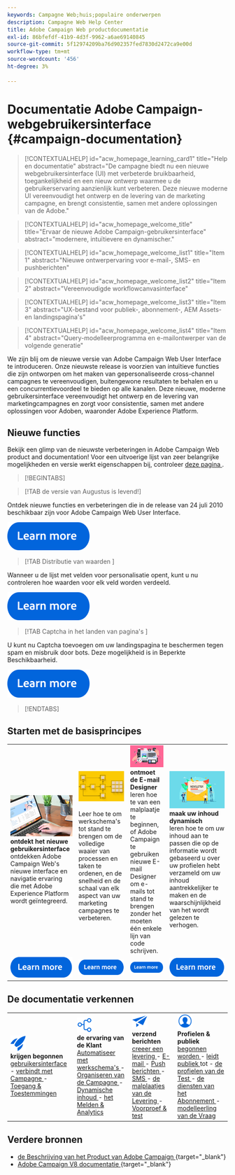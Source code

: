 ```yaml
---
keywords: Campagne Web;huis;populaire onderwerpen
description: Campagne Web Help Center
title: Adobe Campaign Web productdocumentatie
exl-id: 86bfefdf-41b9-4d3f-9962-a6ae69140845
source-git-commit: 5f12974209ba76d902357fed7830d2472ca9e00d
workflow-type: tm+mt
source-wordcount: '456'
ht-degree: 3%

---
```


# Documentatie Adobe Campaign-webgebruikersinterface {#campaign-documentation}

>[!CONTEXTUALHELP]
>id="acw_homepage_learning_card1"
>title="Help en documentatie"
>abstract="De campagne biedt nu een nieuwe webgebruikersinterface (UI) met verbeterde bruikbaarheid, toegankelijkheid en een nieuw ontwerp waarmee u de gebruikerservaring aanzienlijk kunt verbeteren. Deze nieuwe moderne UI vereenvoudigt het ontwerp en de levering van de marketing campagne, en brengt consistentie, samen met andere oplossingen van de Adobe."

>[!CONTEXTUALHELP]
>id="acw_homepage_welcome_title"
>title="Ervaar de nieuwe Adobe Campaign-gebruikersinterface"
>abstract="modernere, intuïtievere en dynamischer."

>[!CONTEXTUALHELP]
>id="acw_homepage_welcome_list1"
>title="Item 1"
>abstract="Nieuwe ontwerpervaring voor e-mail-, SMS- en pushberichten"

>[!CONTEXTUALHELP]
>id="acw_homepage_welcome_list2"
>title="Item 2"
>abstract="Vereenvoudigde workflowcanvasinterface"

>[!CONTEXTUALHELP]
>id="acw_homepage_welcome_list3"
>title="Item 3"
>abstract="UX-bestand voor publiek-, abonnement-, AEM Assets- en landingspagina&#39;s"

>[!CONTEXTUALHELP]
>id="acw_homepage_welcome_list4"
>title="Item 4"
>abstract="Query-modelleerprogramma en e-mailontwerper van de volgende generatie"


We zijn blij om de nieuwe versie van Adobe Campaign Web User Interface te introduceren. Onze nieuwste release is voorzien van intuïtieve functies die zijn ontworpen om het maken van gepersonaliseerde cross-channel campagnes te vereenvoudigen, buitengewone resultaten te behalen en u een concurrentievoordeel te bieden op alle kanalen. Deze nieuwe, moderne gebruikersinterface vereenvoudigt het ontwerp en de levering van marketingcampagnes en zorgt voor consistentie, samen met andere oplossingen voor Adoben, waaronder Adobe Experience Platform.

## Nieuwe functies

Bekijk een glimp van de nieuwste verbeteringen in Adobe Campaign Web product and documentation! Voor een uitvoerige lijst van zeer belangrijke mogelijkheden en versie werkt eigenschappen bij, controleer [ deze pagina ](rn/whats-new.md).

>[!BEGINTABS]

>[!TAB  de versie van Augustus is levend!]

Ontdek nieuwe functies en verbeteringen die in de release van 24 juli 2010 beschikbaar zijn voor Adobe Campaign Web User Interface.

[![afbeelding](assets/do-not-localize/learn-more-button.svg)](rn/release-notes.md)

>[!TAB  Distributie van waarden ]

Wanneer u de lijst met velden voor personalisatie opent, kunt u nu controleren hoe waarden voor elk veld worden verdeeld.

[![afbeelding](assets/do-not-localize/learn-more-button.svg)](../v8/query/build-query.md#distribution-values-query)

>[!TAB  Captcha in het landen van pagina&#39;s ]

U kunt nu Captcha toevoegen om uw landingspagina te beschermen tegen spam en misbruik door bots. Deze mogelijkheid is in Beperkte Beschikbaarheid.

[![afbeelding](assets/do-not-localize/learn-more-button.svg)](../v8/landing-pages/create-lp.md#captcha)


>[!ENDTABS]

## Starten met de basisprincipes

<table style="table-layout:fixed">
  <tr style="border: 0;">
    <td>
    <a href="get-started/user-interface.md"><img src="assets/do-not-localize/menu-ui.jpeg"></a>
    <div><strong> ontdekt het nieuwe gebruikersinterface </strong><br/> ontdekken Adobe Campaign Web's nieuwe interface en navigatie ervaring die met Adobe Experience Platform wordt geïntegreerd.</div>
    </td>
    <td>
    <a href="workflows/gs-workflows.md"><img src="assets/do-not-localize/menu-workflows.jpeg"></a>
    <div></strong><br/> Leer hoe te om werkschema's tot stand te brengen om de volledige waaier van processen en taken te ordenen, en de snelheid en de schaal van elk aspect van uw marketing campagnes te verbeteren.<strong></div><br/>
    </td>
    <td>
    <a href="email/get-started-email-designer.md"><img src="assets/do-not-localize/menu-email.png"></a>
    <div><strong> ontmoet de E-mail Designer </strong><br/> leren hoe te van een malplaatje te beginnen, of Adobe Campaign te gebruiken nieuwe E-mail Designer om e-mails tot stand te brengen zonder het moeten één enkele lijn van code schrijven.
    </div></td>
    <td>
    <a href="personalization/gs-personalization.md"><img src="assets/do-not-localize/menu-dynamic.png"></a>
    <div><strong> maak uw inhoud dynamisch </strong><br/> leren hoe te om uw inhoud aan te passen die op de informatie wordt gebaseerd u over uw profielen hebt verzameld om uw inhoud aantrekkelijker te maken en de waarschijnlijkheid van het wordt gelezen te verhogen.</div>
    </td>
  </tr>
  <tr style="border: 0;">
    <td align="center"><a href="get-started/user-interface.md"><img src="assets/do-not-localize/learn-more-button.svg"></a></td>
    <td align="center"><a href="workflows/gs-workflows.md"><img src="assets/do-not-localize/learn-more-button.svg"></a></td>
    <td align="center"><a href="email/get-started-email-designer.md"><img src="assets/do-not-localize/learn-more-button.svg"></a></td>
    <td align="center"><a href="personalization/gs-personalization.md"><img src="assets/do-not-localize/learn-more-button.svg"></a></td>
    </tr>
</table>

## De documentatie verkennen

<table style="table-layout:auto">
  <tr style="border: 0;">
    <td>
      <img src="assets/do-not-localize/icon-start.svg" width="35px">
    <br/>
      <strong> krijgen begonnen </strong><br/> <a href="get-started/user-interface.md"> gebruikersinterface </a> - <a href="get-started/connect-to-campaign.md"> verbindt met Campagne </a> - <a href="get-started/permissions.md"> Toegang &amp; Toestemmingen </a>
    </td>
    <td>
      <img src="assets/do-not-localize/icon-experience.svg" width="35px">
    <br/>
      <strong> de ervaring van de Klant </strong><br/> <a href="workflows/gs-workflows.md" target="_blank"> Automatiseer met werkschema's </a> - <a href="campaigns/gs-campaigns.md" target="_blank"> Organiseren van de Campagne </a> - <a href="personalization/gs-personalization.md"> Dynamische inhoud </a> - <a href="reporting/gs-reports.md"> het Melden &amp; Analytics </a>
    </td>
    <td>
      <img src="assets/do-not-localize/icon-message.svg" width="35px">
    <br/>
      <strong> verzend berichten </strong><br/> <a href="msg/gs-deliveries.md"> creeer een levering </a> - <a href="email/create-email.md"> E-mail </a> - <a href="push/gs-push.md"> Push berichten </a> - <a href="sms/gs-sms.md"> SMS </a> - <a href="msg/delivery-template.md"> de malplaatjes van de Levering </a> - <a href="preview-test/preview-test.md"> Voorproef &amp; test </a> 
    </td>
    <td>
      <img src="assets/do-not-localize/icon_profile.svg" width="35px">
    <br/>
      <strong> Profielen &amp; publiek </strong><br/> <a href="audience/gs-audiences-recipients.md"> begonnen worden </a> - <a href="audience/create-audience.md"> leidt publiek </a> tot - <a href="audience/test-profiles.md"> de profielen van de Test </a> - <a href="audience/manage-services.md"> de diensten van het Abonnement </a> - <a href="query/query-modeler-overview.md"> modelleerling van de Vraag </a>
    </td>
  </tr>
</table>

## Verdere bronnen

* [ de Beschrijving van het Product van Adobe Campaign ](https://helpx.adobe.com/nl/legal/product-descriptions/adobe-campaign-managed-cloud-services.html) {target="_blank"}
* [ Adobe Campaign V8 documentatie ](https://experienceleague.adobe.com/docs/campaign-v8.html?lang=nl) {target="_blank"}
